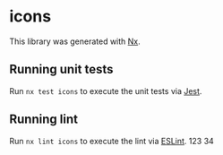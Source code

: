 # icons

This library was generated with [Nx](https://nx.dev).

## Running unit tests

Run `nx test icons` to execute the unit tests via [Jest](https://jestjs.io).

## Running lint

Run `nx lint icons` to execute the lint via [ESLint](https://eslint.org/).
123
 34
